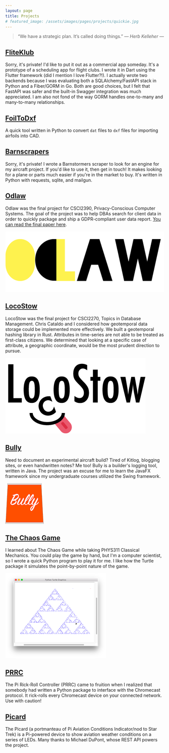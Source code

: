 ```yaml
---
layout: page
title: Projects
# featured_image: /assets/images/pages/projects/quickie.jpg
---
```


>“We have a strategic plan. It’s called doing things.” <cite>― Herb Kelleher ―</cite>

## [FliteKlub](https://github.com/cobelu/FliteKlub)

Sorry, it's private!
I'd like to put it out as a commercial app someday.
It's a prototype of a scheduling app for flight clubs.
I wrote it in Dart using the Flutter framework (did I mention I love Flutter?!).
I actually wrote two backends because I was evaluating both a SQLAlchemy/FastAPI stack in Python and a Fiber/GORM in Go.
Both are good choices, but I felt that FastAPI was safer and the built-in Swagger integration was much appreciated.
I am also not fond of the way GORM handles one-to-many and many-to-many relationships.

## [FoilToDxf](https://github.com/cobelu/FoilToDxf)

A quick tool written in Python to convert `dat` files to `dxf` files for importing airfoils into CAD.

## [Barnscrapers](https://github.com/cobelu/BarnScrapers)

Sorry, it's private!
I wrote a Barnstormers scraper to look for an engine for my aircraft project.
If you'd like to use it, then get in touch!
It makes looking for a plane or parts much easier if you're in the market to buy.
It's written in Python with requests, sqlite, and mailgun.

## [Odlaw](https://github.com/cobelu/Odlaw)

Odlaw was the final project for CSCI2390, Privacy-Conscious Computer Systems.
The goal of the project was to help DBAs search for client data in order to quickly package and ship a GDPR-compliant user data report.
[You can read the final paper here](https://cs.brown.edu/courses/csci2390/assign/project/report/odlaw.pdf).

![The Odlaw Logo](assets/images/pages/projects/odlaw.png)

## [LocoStow](https://github.com/cobelu/LocoStow)

LocoStow was the final project for CSCI2270, Topics in Database Management.
Chris Cataldo and I considered how geotemporal data storage could be implemented more effectively.
We built a geotemporal hashing library in Rust.
Attributes in time-series are not able to be treated as first-class citizens.
We determined that looking at a specific case of attribute, a geographic coordinate, would be the most prudent direction to pursue.

![LocoStow](assets/images/pages/projects/loco_stow.png)

## [Bully](https://github.com/cobelu/BuildLog)

Need to document an experimental aircraft build?
Tired of Kitlog, blogging sites, or even handwritten notes?
Me too!
Bully is a builder's logging tool, written in Java.
The project was an excuse for me to learn the JavaFX framework since my undergraduate courses utilized the Swing framework.

![The Bully Logo](assets/images/pages/projects/bully.png)

## [The Chaos Game]()

I learned about The Chaos Game while taking PHYS311 Classical Mechanics.
You could play the game by hand, but I'm a computer scientist, so I wrote a quick Python program to play it for me.
I like how the Turtle package it simulates the point-by-point nature of the game.

![The Chaos Game](assets/images/pages/projects/chaos-game.png)

## [PRRC](https://github.com/cobelu/PRRC)

The Pi Rick-Roll Controller (PRRC) came to fruition when I realized that somebody had written a Python package to interface with the Chromecast protocol.
It rick-rolls every Chromecast device on your connected network.
Use with caution!

## [Picard](https://github.com/cobelu/Picard)

The Picard (a portmanteau of Pi Aviation Conditions Indicator/nod to Star Trek) is a Pi-powered device to show aviation weather conditions on a series of LEDs.
Many thanks to Michael DuPont, whose REST API powers the project.
